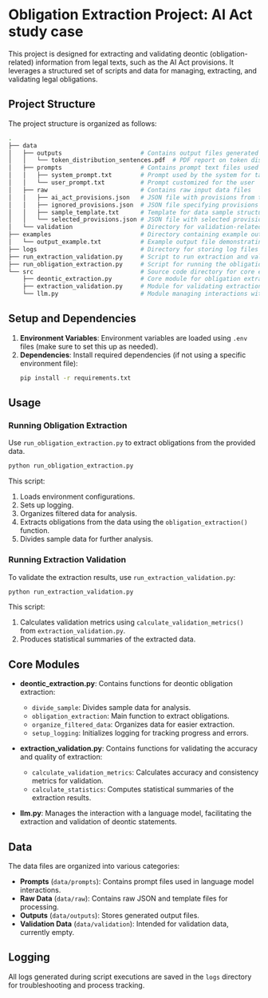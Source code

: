 # Obligation Extraction Project: AI Act study case

This project is designed for extracting and validating deontic (obligation-related) information from legal texts, such as the AI Act provisions. It leverages a structured set of scripts and data for managing, extracting, and validating legal obligations.

## Project Structure

The project structure is organized as follows:

```bash
.
├── data
│   ├── outputs                      # Contains output files generated by extraction scripts
│   │   └── token_distribution_sentences.pdf  # PDF report on token distribution across sentences
│   ├── prompts                      # Contains prompt text files used in LLM interactions
│   │   ├── system_prompt.txt        # Prompt used by the system for task setup
│   │   └── user_prompt.txt          # Prompt customized for the user
│   ├── raw                          # Contains raw input data files
│   │   ├── ai_act_provisions.json   # JSON file with provisions from the AI Act
│   │   ├── ignored_provisions.json  # JSON file specifying provisions to be ignored
│   │   ├── sample_template.txt      # Template for data sample structuring
│   │   └── selected_provisions.json # JSON file with selected provisions for analysis
│   └── validation                   # Directory for validation-related data (currently empty)
├── examples                         # Directory containing example outputs
│   └── output_example.txt           # Example output file demonstrating expected output format
├── logs                             # Directory for storing log files from script runs
├── run_extraction_validation.py     # Script to run extraction and validation processes
├── run_obligation_extraction.py     # Script for running the obligation extraction process
└── src                              # Source code directory for core extraction and validation modules
    ├── deontic_extraction.py        # Core module for obligation extraction logic
    ├── extraction_validation.py     # Module for validating extraction results
    └── llm.py                       # Module managing interactions with the language model
```

## Setup and Dependencies

1. **Environment Variables**: Environment variables are loaded using `.env` files (make sure to set this up as needed).
2. **Dependencies**: Install required dependencies (if not using a specific environment file):
   ```bash
   pip install -r requirements.txt
   ```

## Usage

### Running Obligation Extraction

Use `run_obligation_extraction.py` to extract obligations from the provided data.

```bash
python run_obligation_extraction.py
```

This script:
1. Loads environment configurations.
2. Sets up logging.
3. Organizes filtered data for analysis.
4. Extracts obligations from the data using the `obligation_extraction()` function.
5. Divides sample data for further analysis.

### Running Extraction Validation

To validate the extraction results, use `run_extraction_validation.py`:

```bash
python run_extraction_validation.py
```

This script:
1. Calculates validation metrics using `calculate_validation_metrics()` from `extraction_validation.py`.
2. Produces statistical summaries of the extracted data.

## Core Modules

- **deontic_extraction.py**: Contains functions for deontic obligation extraction:
  - `divide_sample`: Divides sample data for analysis.
  - `obligation_extraction`: Main function to extract obligations.
  - `organize_filtered_data`: Organizes data for easier extraction.
  - `setup_logging`: Initializes logging for tracking progress and errors.

- **extraction_validation.py**: Contains functions for validating the accuracy and quality of extraction:
  - `calculate_validation_metrics`: Calculates accuracy and consistency metrics for validation.
  - `calculate_statistics`: Computes statistical summaries of the extraction results.

- **llm.py**: Manages the interaction with a language model, facilitating the extraction and validation of deontic statements.

## Data

The data files are organized into various categories:
- **Prompts** (`data/prompts`): Contains prompt files used in language model interactions.
- **Raw Data** (`data/raw`): Contains raw JSON and template files for processing.
- **Outputs** (`data/outputs`): Stores generated output files.
- **Validation Data** (`data/validation`): Intended for validation data, currently empty.

## Logging

All logs generated during script executions are saved in the `logs` directory for troubleshooting and process tracking.

